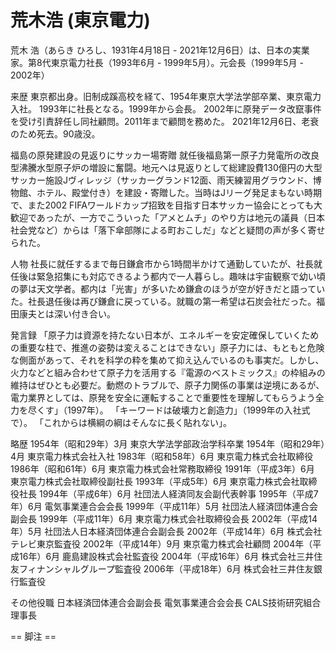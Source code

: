 # 荒木浩 (東京電力)

荒木 浩（あらき ひろし、1931年4月18日 - 2021年12月6日）は、日本の実業家。第8代東京電力社長（1993年6月 - 1999年5月）。元会長（1999年5月 - 2002年）

来歴
東京都出身。旧制成蹊高校を経て、1954年東京大学法学部卒業、東京電力入社。
1993年に社長となる。1999年から会長。
2002年に原発データ改竄事件を受け引責辞任し同社顧問。2011年まで顧問を務めた。
2021年12月6日、老衰のため死去。90歳没。

福島の原発建設の見返りにサッカー場寄贈
就任後福島第一原子力発電所の改良型沸騰水型原子炉の増設に奮闘。地元へは見返りとして総建設費130億円の大型サッカー施設Jヴィレッジ（サッカーグランド12面、雨天練習用グラウンド、博物館、ホテル、殿堂付き）を建設・寄贈した。当時はJリーグ発足まもない時期で、また2002 FIFAワールドカップ招致を目指す日本サッカー協会にとっても大歓迎であったが、一方でこういった「アメとムチ」のやり方は地元の議員（日本社会党など）からは「落下傘部隊による町おこしだ」などと疑問の声が多く寄せられた。

人物
社長に就任するまで毎日鎌倉市から1時間半かけて通勤していたが、社長就任後は緊急招集にも対応できるよう都内で一人暮らし。趣味は宇宙観察で幼い頃の夢は天文学者。都内は「光害」が多いため鎌倉のほうが空が好きだと語っていた。社長退任後は再び鎌倉に戻っている。就職の第一希望は石炭会社だった。福田康夫とは深い付き合い。

発言録
「原子力は資源を持たない日本が、エネルギーを安定確保していくための重要な柱で、推進の姿勢は変えることはできない」原子力には、もともと危険な側面があって、それを科学の粋を集めて抑え込んでいるのも事実だ。しかし、火力などと組み合わせて原子力を活用する『電源のベストミックス』の枠組みの維持はぜひとも必要だ。動燃のトラブルで、原子力関係の事業は逆境にあるが、電力業界としては、原発を安全に運転することで重要性を理解してもらうよう全力を尽くす」（1997年）。
「キーワードは破壊力と創造力」（1999年の入社式で）。
「これからは横綱の綱はそんなに長く貼れない」。

略歴
1954年（昭和29年）3月 東京大学法学部政治学科卒業
1954年（昭和29年）4月 東京電力株式会社入社
1983年（昭和58年）6月 東京電力株式会社取締役
1986年（昭和61年）6月 東京電力株式会社常務取締役
1991年（平成3年）6月 東京電力株式会社取締役副社長
1993年（平成5年）6月 東京電力株式会社取締役社長
1994年（平成6年）6月 社団法人経済同友会副代表幹事
1995年（平成7年）6月 電気事業連合会会長
1999年（平成11年）5月 社団法人経済団体連合会副会長
1999年（平成11年）6月 東京電力株式会社取締役会長
2002年（平成14年）5月 社団法人日本経済団体連合会副会長
2002年（平成14年）6月 株式会社テレビ東京監査役
2002年（平成14年）9月 東京電力株式会社顧問
2004年（平成16年）6月 鹿島建設株式会社監査役
2004年（平成16年）6月 株式会社三井住友フィナンシャルグループ監査役
2006年（平成18年）6月 株式会社三井住友銀行監査役

その他役職
日本経済団体連合会副会長
電気事業連合会会長
CALS技術研究組合理事長


== 脚注 ==